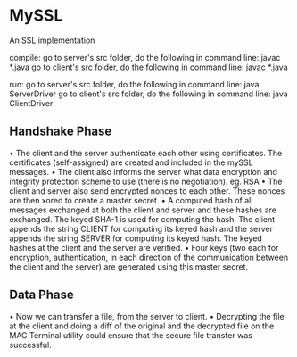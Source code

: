 # MySSL
An SSL implementation

compile:
  go to server's src folder, do the following in command line:
    javac *.java
  go to client's src folder, do the following in command line:
    javac *.java

run:
  go to server's src folder, do the following in command line:
    java ServerDriver
  go to client's src folder, do the following in command line:
    java ClientDriver
    
## Handshake Phase 
• The client and the server authenticate each other using certificates. The certificates (self-assigned) are created and included in the mySSL messages.
• The client also informs the server what data encryption and integrity protection scheme to use (there is no negotiation). eg. RSA
• The client and server also send encrypted nonces to each other. These nonces are then
xored to create a master secret.
• A computed hash of all messages exchanged at both the client and server and these hashes are exchanged. The keyed SHA-1 is used for computing the hash. The client appends the string CLIENT for computing its keyed hash and the server appends the string SERVER for computing its keyed hash. The keyed hashes at the client and the server are verified.
• Four keys (two each for encryption, authentication, in each direction of the communication between the client and the server) are generated using this master secret.

## Data Phase
• Now we can transfer a file, from the server to client.
• Decrypting the file at the client and doing a diff of the original and the decrypted file on
the MAC Terminal utility could ensure that the secure file transfer was successful.
